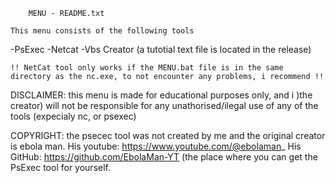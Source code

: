 		MENU - README.txt

	This menu consists of the following tools
  -PsExec
  -Netcat
  -Vbs Creator  (a tutotial text file is located in the release)

 	!! NetCat tool only works if the MENU.bat file is in the same directory as the nc.exe, to not encounter any problems, i recommend !!

   DISCLAIMER: this menu is made for educational purposes only, and i )the creator) will not be responsible for any unathorised/ilegal use of any of the tools (expecialy nc, or psexec)

   COPYRIGHT: the psecec tool was not created by me and the original creator is ebola man.
	His youtube: https://www.youtube.com/@ebolaman_
	His GitHub: https://github.com/EbolaMan-YT (the place where you can get the PsExec tool for yourself.
